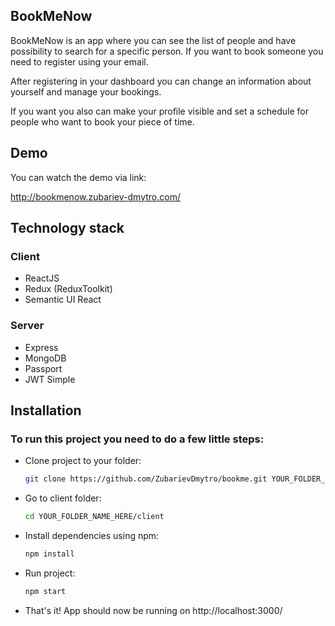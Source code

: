 ## BookMeNow

BookMeNow is an app where you can see the list of people and have possibility to search for a specific person. If you want to book someone you need to register using your email.

After registering in your dashboard you can change an information about yourself and manage your bookings.

If you want you also can make your profile visible and set a schedule for people who want to book your piece of time.

## Demo

You can watch the demo via link:

http://bookmenow.zubariev-dmytro.com/

## Technology stack

### Client

- ReactJS
- Redux (ReduxToolkit)
- Semantic UI React

### Server

- Express
- MongoDB
- Passport
- JWT Simple

## Installation

### To run this project you need to do a few little steps:

- Clone project to your folder:

  ```bash
  git clone https://github.com/ZubarievDmytro/bookme.git YOUR_FOLDER_NAME_HERE
  ```

- Go to client folder:

  ```bash
  cd YOUR_FOLDER_NAME_HERE/client
  ```

- Install dependencies using npm:

  ```bash
  npm install
  ```

- Run project:

  ```bash
  npm start
  ```

- That's it! App should now be running on http://localhost:3000/
